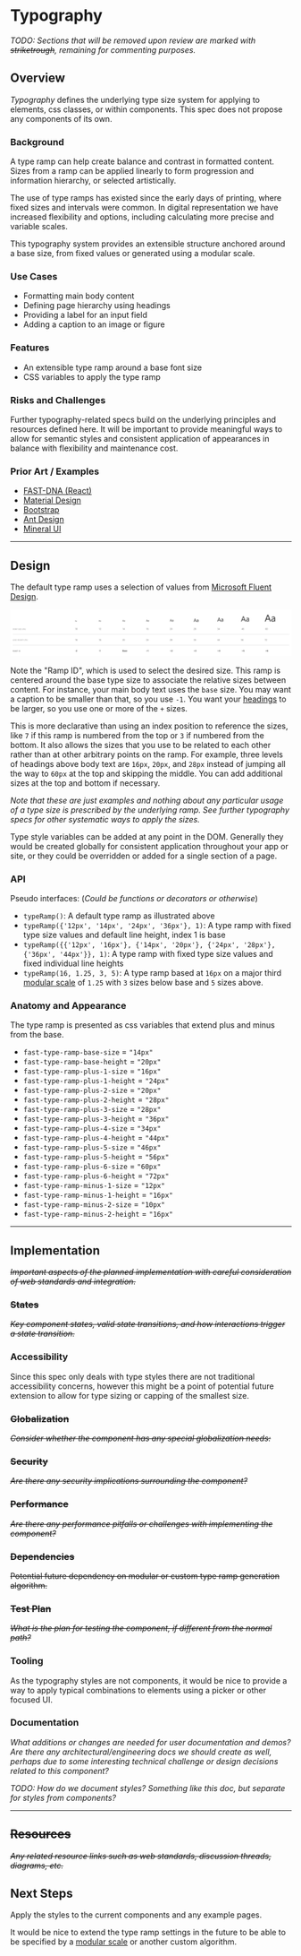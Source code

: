 # Typography

*TODO: Sections that will be removed upon review are marked with ~~striketrough~~, remaining for commenting purposes.*

## Overview

*Typography* defines the underlying type size system for applying to elements, css classes, or within components. This spec does not propose any components of its own.

### Background

A type ramp can help create balance and contrast in formatted content. Sizes from a ramp can be applied linearly to form progression and information hierarchy, or selected artistically.

The use of type ramps has existed since the early days of printing, where fixed sizes and intervals were common. In digital representation we have increased flexibility and options, including calculating more precise and variable scales.

This typography system provides an extensible structure anchored around a base size, from fixed values or generated using a modular scale.

### Use Cases

- Formatting main body content
- Defining page hierarchy using headings
- Providing a label for an input field
- Adding a caption to an image or figure

### Features

- An extensible type ramp around a base font size
- CSS variables to apply the type ramp

### Risks and Challenges

Further typography-related specs build on the underlying principles and resources defined here. It will be important to provide meaningful ways to allow for semantic styles and consistent application of appearances in balance with flexibility and maintenance cost.

### Prior Art / Examples

- [FAST-DNA (React)](https://explore.fast.design/components/typography)
- [Material Design](https://material.io/design/typography/the-type-system.html)
- [Bootstrap](https://getbootstrap.com/docs/4.4/content/typography)
- [Ant Design](https://ant.design/components/typography)
- [Mineral UI](https://mineral-ui.netlify.com/typography)

---

## Design

The default type ramp uses a selection of values from [Microsoft Fluent Design](https://www.microsoft.com/design/fluent).

![](./images/type-ramp.png)

Note the "Ramp ID", which is used to select the desired size. This ramp is centered around the base type size to associate the relative sizes between content. For instance, your main body text uses the `base` size. You may want a caption to be smaller than that, so you use `-1`. You want your [headings](./headings.md) to be larger, so you use one or more of the `+` sizes.

This is more declarative than using an index position to reference the sizes, like `7` if this ramp is numbered from the top or `3` if numbered from the bottom. It also allows the sizes that you use to be related to each other rather than at other arbitrary points on the ramp. For example, three levels of headings above body text are `16px`, `20px`, and `28px` instead of jumping all the way to `60px` at the top and skipping the middle. You can add additional sizes at the top and bottom if necessary.

*Note that these are just examples and nothing about any particular usage of a type size is prescribed by the underlying ramp. See further typography specs for other systematic ways to apply the sizes.*

Type style variables can be added at any point in the DOM. Generally they would be created globally for consistent application throughout your app or site, or they could be overridden or added for a single section of a page.

### API

Pseudo interfaces: (*Could be functions or decorators or otherwise*)

- `typeRamp()`: A default type ramp as illustrated above
- `typeRamp({'12px', '14px', '24px', '36px'}, 1)`: A type ramp with fixed type size values and default line height, index 1 is base
- `typeRamp({{'12px', '16px'}, {'14px', '20px'}, {'24px', '28px'}, {'36px', '44px'}}, 1)`: A type ramp with fixed type size values and fixed individual line heights
- `typeRamp(16, 1.25, 3, 5)`: A type ramp based at `16px` on a major third [modular scale](https://type-scale.com/) of `1.25` with `3` sizes below base and `5` sizes above.

### Anatomy and Appearance

The type ramp is presented as css variables that extend plus and minus from the base.

- `fast-type-ramp-base-size` = `"14px"`
- `fast-type-ramp-base-height` = `"20px"`
- `fast-type-ramp-plus-1-size` = `"16px"`
- `fast-type-ramp-plus-1-height` = `"24px"`
- `fast-type-ramp-plus-2-size` = `"20px"`
- `fast-type-ramp-plus-2-height` = `"28px"`
- `fast-type-ramp-plus-3-size` = `"28px"`
- `fast-type-ramp-plus-3-height` = `"36px"`
- `fast-type-ramp-plus-4-size` = `"34px"`
- `fast-type-ramp-plus-4-height` = `"44px"`
- `fast-type-ramp-plus-5-size` = `"46px"`
- `fast-type-ramp-plus-5-height` = `"56px"`
- `fast-type-ramp-plus-6-size` = `"60px"`
- `fast-type-ramp-plus-6-height` = `"72px"`
- `fast-type-ramp-minus-1-size` = `"12px"`
- `fast-type-ramp-minus-1-height` = `"16px"`
- `fast-type-ramp-minus-2-size` = `"10px"`
- `fast-type-ramp-minus-2-height` = `"16px"`

---

## Implementation

*~~Important aspects of the planned implementation with careful consideration of web standards and integration.~~*

### ~~States~~

*~~Key component states, valid state transitions, and how interactions trigger a state transition.~~*

### Accessibility

Since this spec only deals with type styles there are not traditional accessibility concerns, however this might be a point of potential future extension to allow for type sizing or capping of the smallest size.

### ~~Globalization~~

*~~Consider whether the component has any special globalization needs:~~*

### ~~Security~~

*~~Are there any security implications surrounding the component?~~*

### ~~Performance~~

*~~Are there any performance pitfalls or challenges with implementing the component?~~*

### ~~Dependencies~~

~~Potential future dependency on modular or custom type ramp generation algorithm.~~

### ~~Test Plan~~

*~~What is the plan for testing the component, if different from the normal path?~~*

### Tooling

As the typography styles are not components, it would be nice to provide a way to apply typical combinations to elements using a picker or other focused UI.

### Documentation

*What additions or changes are needed for user documentation and demos? Are there any architectural/engineering docs we should create as well, perhaps due to some interesting technical challenge or design decisions related to this component?*

*TODO: How do we document styles? Something like this doc, but separate for styles from components?*

---

## ~~Resources~~

*~~Any related resource links such as web standards, discussion threads, diagrams, etc.~~*

## Next Steps

Apply the styles to the current components and any example pages.

It would be nice to extend the type ramp settings in the future to be able to be specified by a [modular scale](https://type-scale.com/) or another custom algorithm.
